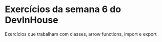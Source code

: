 # Exercícios da semana 6 do DevInHouse

Exercícios que trabalham com classes, arrow functions, import e export
